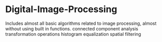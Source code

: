 # Digital-Image-Processing
Includes almost all basic algorithms related to image processing, almost without using built in functions.
connected component analysis
transformation operations
histogram equalization
spatial filtering
